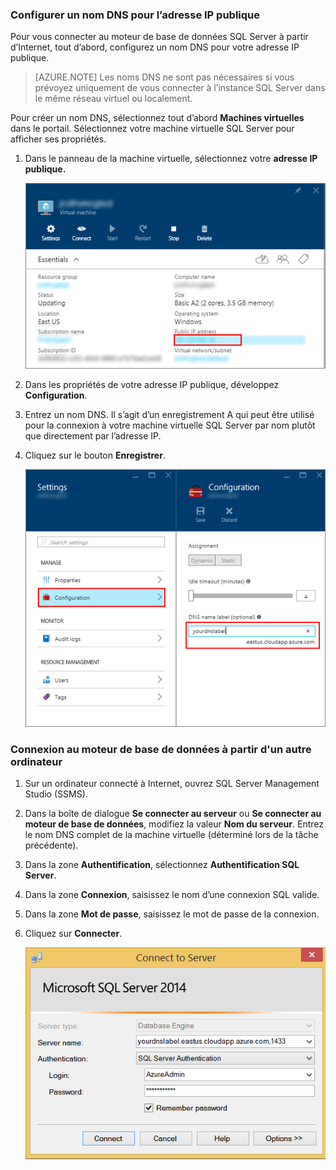 ### Configurer un nom DNS pour l’adresse IP publique

Pour vous connecter au moteur de base de données SQL Server à partir d’Internet, tout d’abord, configurez un nom DNS pour votre adresse IP publique.

> [AZURE.NOTE] Les noms DNS ne sont pas nécessaires si vous prévoyez uniquement de vous connecter à l’instance SQL Server dans le même réseau virtuel ou localement.

Pour créer un nom DNS, sélectionnez tout d’abord **Machines virtuelles** dans le portail. Sélectionnez votre machine virtuelle SQL Server pour afficher ses propriétés.

1. Dans le panneau de la machine virtuelle, sélectionnez votre **adresse IP publique.**

	![adresse IP publique](./media/virtual-machines-sql-server-connection-steps/rm-public-ip-address.png)

2. Dans les propriétés de votre adresse IP publique, développez **Configuration**.

3. Entrez un nom DNS. Il s’agit d’un enregistrement A qui peut être utilisé pour la connexion à votre machine virtuelle SQL Server par nom plutôt que directement par l’adresse IP.

4. Cliquez sur le bouton **Enregistrer**.

	![nom dns](./media/virtual-machines-sql-server-connection-steps/rm-dns-label.png)

### Connexion au moteur de base de données à partir d'un autre ordinateur

1. Sur un ordinateur connecté à Internet, ouvrez SQL Server Management Studio (SSMS).

2. Dans la boîte de dialogue **Se connecter au serveur** ou **Se connecter au moteur de base de données**, modifiez la valeur **Nom du serveur**. Entrez le nom DNS complet de la machine virtuelle (déterminé lors de la tâche précédente).

3. Dans la zone **Authentification**, sélectionnez **Authentification SQL Server**.

5. Dans la zone **Connexion**, saisissez le nom d’une connexion SQL valide.

6. Dans la zone **Mot de passe**, saisissez le mot de passe de la connexion.

7. Cliquez sur **Connecter**.

	![connecter ssms](./media/virtual-machines-sql-server-connection-steps/rm-ssms-connect.png)

<!---HONumber=AcomDC_0629_2016-->